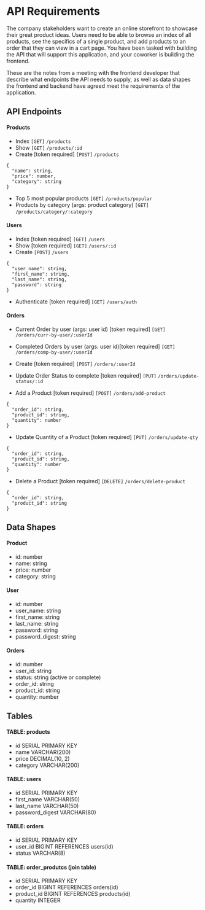 # API Requirements

The company stakeholders want to create an online storefront to showcase their great product ideas. Users need to be able to browse an index of all products, see the specifics of a single product, and add products to an order that they can view in a cart page. You have been tasked with building the API that will support this application, and your coworker is building the frontend.

These are the notes from a meeting with the frontend developer that describe what endpoints the API needs to supply, as well as data shapes the frontend and backend have agreed meet the requirements of the application.

## API Endpoints

#### Products

- Index `[GET]` `/products`
- Show `[GET]` `/products/:id`
- Create [token required] `[POST]` `/products`

```
{
  "name": string,
  "price": number,
  "category": string
}
```

- Top 5 most popular products `[GET]` `/products/popular`
- Products by category (args: product category) `[GET]` `/products/category/:category`

#### Users

- Index [token required] `[GET]` `/users`
- Show [token required] `[GET]` `/users/:id`
- Create `[POST]` `/users`

```
{
  "user_name": string,
  "first_name": string,
  "last_name": string,
  "password": string
}
```

- Authenticate [token required] `[GET]` `/users/auth`

#### Orders

- Current Order by user (args: user id) [token required] `[GET]` `/orders/curr-by-user/:userId`

- Completed Orders by user (args: user id)[token required] `[GET]` `/orders/comp-by-user/:userId`

- Create [token required] `[POST]` `/orders/:userId`

- Update Order Status to complete [token required] `[PUT]` `/orders/update-status/:id`

- Add a Product [token required] `[POST]` `/orders/add-product`

```
{
  "order_id": string,
  "product_id": string,
  "quantity": number
}
```

- Update Quantity of a Product [token required] `[PUT]` `/orders/update-qty`

```
{
  "order_id": string,
  "product_id": string,
  "quantity": number
}
```

- Delete a Product [token required] `[DELETE]` `/orders/delete-product`

```
{
  "order_id": string,
  "product_id": string
}
```

## Data Shapes

#### Product

- id: number
- name: string
- price: number
- category: string

#### User

- id: number
- user_name: string
- first_name: string
- last_name: string
- password: string
- password_digest: string

#### Orders

- id: number
- user_id: string
- status: string (active or complete)
- order_id: string
- product_id: string
- quantity: number

## Tables

#### TABLE: products

- id SERIAL PRIMARY KEY
- name VARCHAR(200)
- price DECIMAL(10, 2)
- category VARCHAR(200)

#### TABLE: users

- id SERIAL PRIMARY KEY
- first_name VARCHAR(50)
- last_name VARCHAR(50)
- password_digest VARCHAR(80)

#### TABLE: orders

- id SERIAL PRIMARY KEY
- user_id BIGINT REFERENCES users(id)
- status VARCHAR(8)

#### TABLE: order_produtcs (join table)

- id SERIAL PRIMARY KEY
- order_id BIGINT REFERENCES orders(id)
- product_id BIGINT REFERENCES products(id)
- quantity INTEGER
